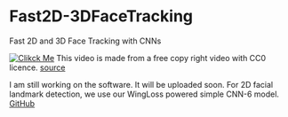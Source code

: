# Fast2D-3DFaceTracking
Fast 2D and 3D Face Tracking with CNNs

[![Clikck Me](https://img.youtube.com/vi/AWvbE70I-ys/2.jpg)](https://www.youtube.com/watch?v=AWvbE70I-ys)
This video is made from a free copy right video with CC0 licence. [source](https://videos.pexels.com/videos/roller-coaster-852415)

I am still working on the software. It will be uploaded soon.
For 2D facial landmark detection, we use our WingLoss powered simple CNN-6 model. [GitHub](https://github.com/FengZhenhua/Wing-Loss)
